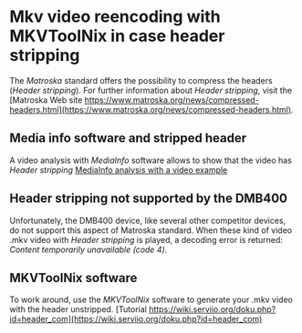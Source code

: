 # Mkv video reencoding with MKVToolNix in case header stripping

The *Matroska* standard offers the possibility to compress the headers (*Header stripping*).
For further information about *Header stripping*, visit the [Matroska Web site https://www.matroska.org/news/compressed-headers.html](https://www.matroska.org/news/compressed-headers.html).

## Media info software and stripped header
A video analysis with *MediaInfo* software allows to show that the video has *Header stripping* [MediaInfo analysis with a video example](https://github.com/innes-labs/archives/downloads/tools/Media_info-video_example_with_stripping.jpg)

## Header stripping not supported by the DMB400
Unfortunately, the DMB400 device, like several other competitor devices, do not support this aspect of Matroska standard. When these kind of video .mkv video with *Header stripping* is played, a decoding error is returned: *Content temporarily unavailable (code 4)*.

## MKVToolNix software
To work around, use the *MKVToolNix* software to generate your .mkv video with the header unstripped.
[Tutorial https://wiki.serviio.org/doku.php?id=header_com](https://wiki.serviio.org/doku.php?id=header_com)

